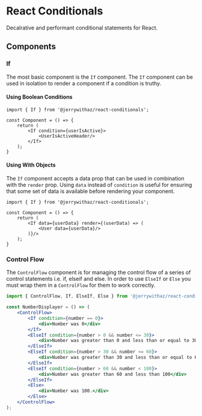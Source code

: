 # React Conditionals

Decalrative and performant conditional statements for React.

## Components

### If

The most basic component is the `If` component. The `If` component can be used in isolation to render a component if a condition is truthy.

#### Using Boolean Conditions

```tsx
import { If } from '@jerrywithaz/react-conditionals';

const Component = () => {
    return (
        <If condition={userIsActive}>
            <UserIsActiveHeader/>
        </If>
    );
}
```

#### Using With Objects

The `If` component accepts a data prop that can be used in combination with the
`render` prop. Using `data` instead of `condition` is useful for ensuring that
some set of data is available before rendering your component.

```tsx
import { If } from '@jerrywithaz/react-conditionals';

const Component = () => {
    return (
        <If data={userData} render={(userData) => (
            <User data={userData}/>
        )}/>
    );
}
```

### Control Flow

The `ControlFlow` component is for managing the control flow of a series of control statements i.e. if, elseif and else.
In order to use `ElseIf` or `Else` you must wrap them in a `ControlFlow` for them to work correctly.

```jsx
import { ControlFlow, If, ElseIf, Else } from '@jerrywithaz/react-conditionals';

const NumberDisplayer = () => (
    <ControlFlow>
        <If condition={number == 0}>
            <div>Number was 0</div>
        </If>
        <ElseIf condition={number > 0 && number <= 30}>
            <div>Number was greater than 0 and less than or equal to 30</div>
        </ElseIf>
        <ElseIf condition={number > 30 && number <= 60}>
            <div>Number was greater than 30 and less than or equal to 60</div>
        </ElseIf>
        <ElseIf condition={number > 60 && number < 100}>
            <div>Number was greater than 60 and less than 100</div>
        </ElseIf>
        <Else>
            <div>Number was 100.</div>
        </Else>
    </ControlFlow>
);
```
